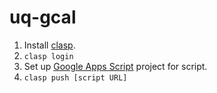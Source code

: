 # uq-gcal

1. Install [clasp](https://github.com/google/clasp).
2. `clasp login`
3. Set up [Google Apps Script](https://script.google.com/) project for script.
3. `clasp push [script URL]`